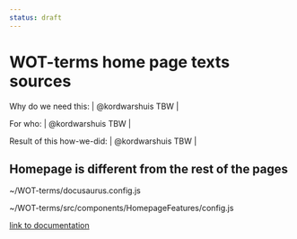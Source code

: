 ```yaml
---
status: draft
---
```

# WOT-terms home page texts sources

Why do we need this: | @kordwarshuis TBW |

For who: | @kordwarshuis TBW |

Result of this how-we-did: | @kordwarshuis TBW |

## Homepage is different from the rest of the pages

~/WOT-terms/docusaurus.config.js

~/WOT-terms/src/components/HomepageFeatures/config.js

[link to documentation](https://docusaurus.io/docs/installation#project-structure
)